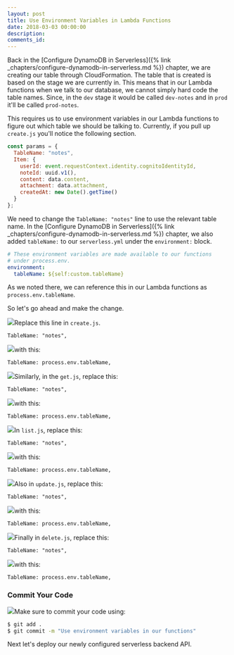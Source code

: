 ```yaml
---
layout: post
title: Use Environment Variables in Lambda Functions
date: 2018-03-03 00:00:00
description:
comments_id:
---
```


Back in the [Configure DynamoDB in Serverless]({% link _chapters/configure-dynamodb-in-serverless.md %}) chapter, we are creating our table through CloudFormation. The table that is created is based on the stage we are currently in. This means that in our Lambda functions when we talk to our database, we cannot simply hard code the table names. Since, in the `dev` stage it would be called `dev-notes` and in `prod` it'll be called `prod-notes`.

This requires us to use environment variables in our Lambda functions to figure out which table we should be talking to. Currently, if you pull up `create.js` you'll notice the following section.

``` js
const params = {
  TableName: "notes",
  Item: {
    userId: event.requestContext.identity.cognitoIdentityId,
    noteId: uuid.v1(),
    content: data.content,
    attachment: data.attachment,
    createdAt: new Date().getTime()
  }
};
```

We need to change the `TableName: "notes"` line to use the relevant table name. In the [Configure DynamoDB in Serverless]({% link _chapters/configure-dynamodb-in-serverless.md %}) chapter, we also added `tableName:` to our `serverless.yml` under the `environment:` block.

``` yml
# These environment variables are made available to our functions
# under process.env.
environment:
  tableName: ${self:custom.tableName}
```

As we noted there, we can reference this in our Lambda functions as `process.env.tableName`.

So let's go ahead and make the change.

<img class="code-marker" src="/assets/s.png" />Replace this line in `create.js`.

```
TableName: "notes",
```

<img class="code-marker" src="/assets/s.png" />with this:

```
TableName: process.env.tableName,
```

<img class="code-marker" src="/assets/s.png" />Similarly, in the `get.js`, replace this:

```
TableName: "notes",
```

<img class="code-marker" src="/assets/s.png" />with this:

```
TableName: process.env.tableName,
```

<img class="code-marker" src="/assets/s.png" />In `list.js`, replace this:

```
TableName: "notes",
```

<img class="code-marker" src="/assets/s.png" />with this:

```
TableName: process.env.tableName,
```

<img class="code-marker" src="/assets/s.png" />Also in `update.js`, replace this:

```
TableName: "notes",
```

<img class="code-marker" src="/assets/s.png" />with this:

```
TableName: process.env.tableName,
```

<img class="code-marker" src="/assets/s.png" />Finally in `delete.js`, replace this:

```
TableName: "notes",
```

<img class="code-marker" src="/assets/s.png" />with this:

```
TableName: process.env.tableName,
```

### Commit Your Code

<img class="code-marker" src="/assets/s.png" />Make sure to commit your code using:

``` bash
$ git add .
$ git commit -m "Use environment variables in our functions"
```

Next let's deploy our newly configured serverless backend API.
